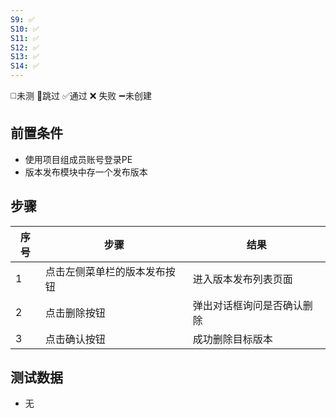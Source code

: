 ```yaml
---
S9: ✅
S10: ✅
S11: ✅
S12: ✅
S13: ✅
S14: ✅
---
```

◻️未测    🚫跳过     ✅通过    ❌ 失败    ➖未创建

## 前置条件

- 使用项目组成员账号登录PE
- 版本发布模块中存一个发布版本

## 步骤

| 序号  | 步骤             | 结果            |
| --- | -------------- | ------------- |
| 1   | 点击左侧菜单栏的版本发布按钮 | 进入版本发布列表页面    |
| 2   | 点击删除按钮         | 弹出对话框询问是否确认删除 |
| 3   | 点击确认按钮         | 成功删除目标版本      |

## 测试数据

- 无

